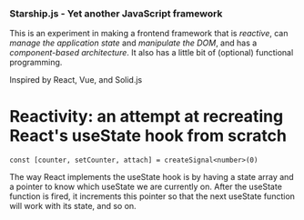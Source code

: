 ### Starship.js - Yet another JavaScript framework ###

This is an experiment in making a frontend framework that is *reactive*, can *manage the application state* and *manipulate the DOM*, and has a *component-based architecture*. It also has a little bit of (optional) functional programming.

Inspired by React, Vue, and Solid.js

# Reactivity: an attempt at recreating React's useState hook from scratch

`const [counter, setCounter, attach] = createSignal<number>(0)`
 
The way React implements the useState hook is by having a state array and a pointer to know which useState we are currently on. After the useState function is fired, it increments this pointer so that the next useState function will work with its state, and so on. 